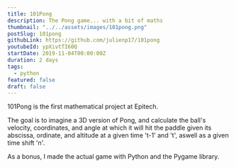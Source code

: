 ```yaml
---
title: 101Pong
description: The Pong game... with a bit of maths
thumbnail: "../../assets/images/101pong.png"
postSlug: 101pong
githubLink: https://github.com/julienp17/101pong
youtubeId: ypXivtTI60Q
startDate: 2019-11-04T00:00:00Z
duration: 2 days
tags:
  - python
featured: false
draft: false
---
```


101Pong is the first mathematical project at Epitech.

The goal is to imagine a 3D version of Pong, and calculate the ball's velocity,
coordinates, and angle at which it will hit the paddle given its abscissa, ordinate, and altitude
at a given time 't-1' and 't', aswell as a given time shift 'n'.

As a bonus, I made the actual game with Python and the Pygame library.
